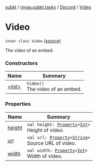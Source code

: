 [subkt](../../../index.md) / [myaa.subkt.tasks](../../index.md) / [Discord](../index.md) / [Video](./index.md)

# Video

`inner class Video` [(source)](https://github.com/Myaamori/SubKt/blob/0.1.10/src/main/kotlin/myaa/subkt/tasks/discordtask.kt#L148)

The video of an embed.

### Constructors

| Name | Summary |
|---|---|
| [&lt;init&gt;](-init-.md) | `Video()`<br>The video of an embed. |

### Properties

| Name | Summary |
|---|---|
| [height](height.md) | `val height: `[`Property`](https://docs.gradle.org/current/javadoc/org/gradle/api/provider/Property.html)`<`[`Int`](https://kotlinlang.org/api/latest/jvm/stdlib/kotlin/-int/index.html)`>`<br>Height of video. |
| [url](url.md) | `val url: `[`Property`](https://docs.gradle.org/current/javadoc/org/gradle/api/provider/Property.html)`<`[`String`](https://kotlinlang.org/api/latest/jvm/stdlib/kotlin/-string/index.html)`>`<br>Source URL of video. |
| [width](width.md) | `val width: `[`Property`](https://docs.gradle.org/current/javadoc/org/gradle/api/provider/Property.html)`<`[`Int`](https://kotlinlang.org/api/latest/jvm/stdlib/kotlin/-int/index.html)`>`<br>Width of video. |
